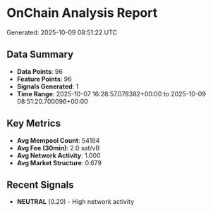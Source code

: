 # OnChain Analysis Report
Generated: 2025-10-09 08:51:22 UTC

## Data Summary
- **Data Points**: 96
- **Feature Points**: 96
- **Signals Generated**: 1
- **Time Range**: 2025-10-07 16:28:57.078382+00:00 to 2025-10-09 08:51:20.700096+00:00

## Key Metrics
- **Avg Mempool Count**: 54194
- **Avg Fee (30min)**: 2.0 sat/vB
- **Avg Network Activity**: 1.000
- **Avg Market Structure**: 0.679

## Recent Signals
- **NEUTRAL** (0.20) - High network activity
